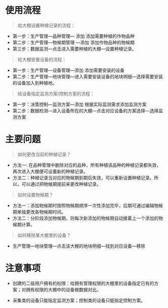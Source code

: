 # 使用流程
> 给大棚设置种植记录的流程：

* 第一步：生产管理—品种管理— 添加    添加需要种植的作物品种
* 第二步：生产管理—物候期管理 —添加    添加作物品种的物候期
* 第三步：数据监测—点击进入需要种植的大棚—设置种植记录。

> 给大棚安置设备的流程：

* 第一步：生产管理—设备管理—添加   添加需要安装的设备  
* 第二步：生产管理—地块管理—进入需要安装设备的地块明细—选择需要安装的设备加入到种植地。

> 给设备指定监测方案/控制方案的流程：

* 第一步：决策控制—监测方案—添加    根据实际监测需求添加监测方案
* 第二步：数据检测—进入设备所在的大棚—点击对应设备的方案选择—选择监测方案  


# 主要问题
> 如何更改当前的种植记录？

* 方法一: 在品种管理中删除对应的品种，所有种植该品种的种植记录都失效，再次进入大棚便可设置新的种植记录。
* 方法二：种植记录当对应的物候期到期后失效，可以重新设置种植记录。所以，可以通过把物候期提前来更改种植记录。

> 如何设置物候期？

* 方法一：添加物候期时按照物候期顺序一次性添加完毕，后期可通过编辑物候期单独更改各物候期时间。
* 方法二：分阶段添加物候期，则每次新添加的物候期自动接着上一个添加的物候期计算。

> 如何移除某大棚里的设备？

* 生产管理—地块管理—点击该大棚的地块明细—找到对应设备—移除


# 注意事项

* 创建的二级用户拥有的权限：给拥有管理权限的大棚里的设备指定已有的方案；对拥有权限的大棚中的设备做数据对比。

* 采集类的设备只能指定监测方案；控制类的设备只能指定控制方案。
 



